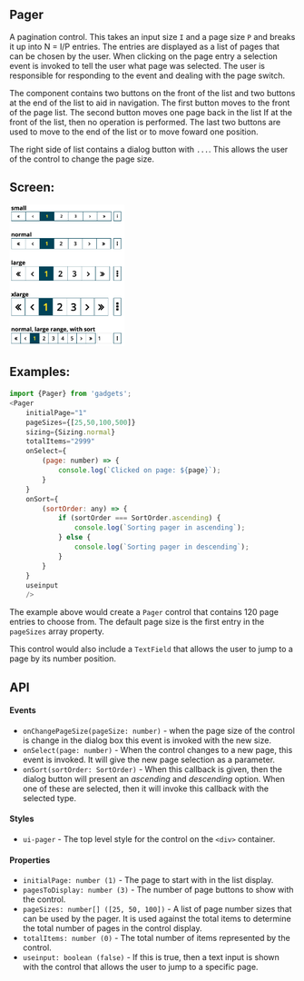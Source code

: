 <a name="module_Pager"></a>

## Pager
A pagination control.  This takes an input size `I` and a page size `P`
and breaks it up into N = I/P entries.  The entries are displayed as a
list of pages that can be chosen by the user.  When clicking on the page
entry a selection event is invoked to tell the user what page was selected.
The user is responsible for responding to the event and dealing with the
page switch.

The component contains two buttons on the front of the list and two buttons
at the end of the list to aid in navigation.  The first button moves to the
front of the page list.  The second button moves one page back in the list
If at the front of the list, then no operation is performed.  The last two
buttons are used to move to the end of the list or to move foward one
position.

The right side of list contains a dialog button with `...`.  This allows
the user of the control to change the page size.

## Screen:
<img src="https://github.com/jmquigley/gadgets/blob/master/images/pager.png" width="40%" />

## Examples:

```javascript
import {Pager} from 'gadgets';
<Pager
    initialPage="1"
    pageSizes={[25,50,100,500]}
    sizing={Sizing.normal}
    totalItems="2999"
    onSelect={
        (page: number) => {
            console.log(`Clicked on page: ${page}`);
        }
    }
    onSort={
        (sortOrder: any) => {
            if (sortOrder === SortOrder.ascending) {
                console.log(`Sorting pager in ascending`);
            } else {
                console.log(`Sorting pager in descending`);
            }
        }
    }
    useinput
    />
```

The example above would create a `Pager` control that contains 120 page
entries to choose from.  The default page size is the first entry in
the `pageSizes` array property.

This control would also include a `TextField` that allows the user to jump
to a page by its number position.

## API
#### Events
- `onChangePageSize(pageSize: number)` - when the page size of the control
is change in the dialog box this event is invoked with the new size.
- `onSelect(page: number)` - When the control changes to a new page, this
event is invoked.  It will give the new page selection as a parameter.
- `onSort(sortOrder: SortOrder)` - When this callback is given, then the
dialog button will present an *ascending* and *descending* option.  When one
of these are selected, then it will invoke this callback with the selected
type.

#### Styles
- `ui-pager` - The top level style for the control on the `<div>` container.

#### Properties
- `initialPage: number (1)` - The page to start with in the list display.
- `pagesToDisplay: number (3)` - The number of page buttons to show with
the control.
- `pageSizes: number[] ([25, 50, 100])` - A list of page number sizes that
can be used by the pager.  It is used against the total items to
determine the total number of pages in the control display.
- `totalItems: number (0)` - The total number of items represented by the
control.
- `useinput: boolean (false)` - If this is true, then a text input is shown
with the control that allows the user to jump to a specific page.

